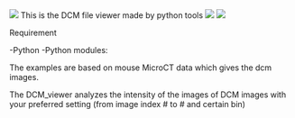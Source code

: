 <img src="https://capsule-render.vercel.app/api?type=waving&color=BDBDC8&height=150&section=header" />
This is the DCM file viewer made by python tools <img src="https://img.shields.io/badge/Jun%20-%20%23a569bd%20" />
<img src="https://capsule-render.vercel.app/api?type=waving&color=BDBDC8&height=150&section=footer" />

Requirement

-Python
-Python modules:

The examples are based on mouse MicroCT data which gives the dcm images.

The DCM_viewer analyzes the intensity of the images of DCM images with your preferred setting 
(from image index # to # and certain bin)
